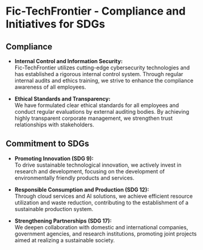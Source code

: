 # Fic-TechFrontier - Compliance and Initiatives for SDGs

## Compliance

- **Internal Control and Information Security:**  
  Fic-TechFrontier utilizes cutting-edge cybersecurity technologies and has established a rigorous internal control system. Through regular internal audits and ethics training, we strive to enhance the compliance awareness of all employees.

- **Ethical Standards and Transparency:**  
  We have formulated clear ethical standards for all employees and conduct regular evaluations by external auditing bodies. By achieving highly transparent corporate management, we strengthen trust relationships with stakeholders.

## Commitment to SDGs

- **Promoting Innovation (SDG 9):**  
  To drive sustainable technological innovation, we actively invest in research and development, focusing on the development of environmentally friendly products and services.

- **Responsible Consumption and Production (SDG 12):**  
  Through cloud services and AI solutions, we achieve efficient resource utilization and waste reduction, contributing to the establishment of a sustainable production system.

- **Strengthening Partnerships (SDG 17):**  
  We deepen collaboration with domestic and international companies, government agencies, and research institutions, promoting joint projects aimed at realizing a sustainable society.
